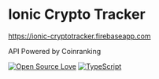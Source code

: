 # Ionic Crypto Tracker

https://ionic-cryptotracker.firebaseapp.com

API Powered by Coinranking

[![Open Source Love](https://badges.frapsoft.com/os/v3/open-source.svg?v=103)](https://github.com/ellerbrock/open-source-badges/)
[![TypeScript](https://badges.frapsoft.com/typescript/love/typescript.png?v=101)](https://github.com/ellerbrock/typescript-badges/)
